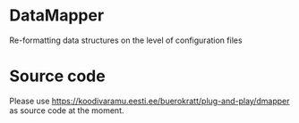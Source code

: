 # DataMapper

Re-formatting data structures on the level of configuration files

# Source code

Please use https://koodivaramu.eesti.ee/buerokratt/plug-and-play/dmapper as source code at the moment.
